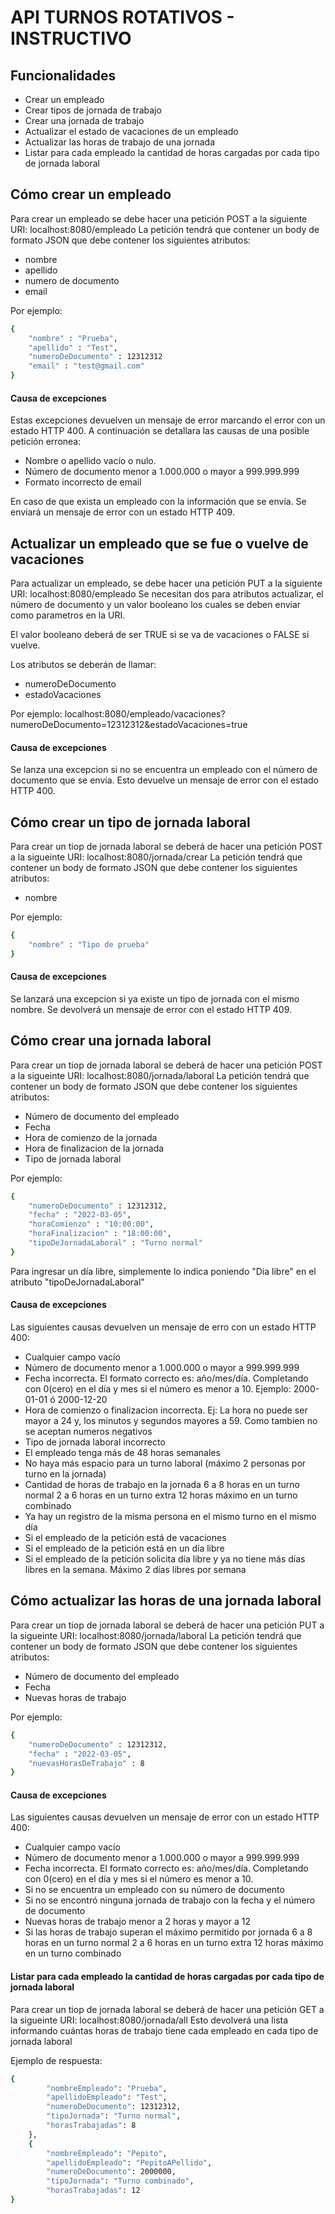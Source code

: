# API TURNOS ROTATIVOS - INSTRUCTIVO
## Funcionalidades

- Crear un empleado
- Crear tipos de jornada de trabajo
- Crear una jornada de trabajo
- Actualizar el estado de vacaciones de un empleado
- Actualizar las horas de trabajo de una jornada
- Listar para cada empleado la cantidad de horas cargadas por cada tipo de jornada laboral

## Cómo crear un empleado

Para crear un empleado se debe hacer una petición POST a la siguiente URI: localhost:8080/empleado
La petición tendrá que contener un body de formato JSON que debe contener los siguientes atributos:
- nombre
- apellido
-  numero de documento
-  email

Por ejemplo:
```sh
{
    "nombre" : "Prueba",
    "apellido" : "Test",
    "numeroDeDocumento" : 12312312
    "email" : "test@gmail.com"
}
```
#### Causa de excepciones
Estas excepciones devuelven un mensaje de error marcando el error con un estado HTTP 400.
A continuación se detallara las causas de una posible petición erronea:
- Nombre o apellido vacío o nulo.
- Número de documento menor a 1.000.000 o mayor a 999.999.999
- Formato incorrecto de email

En caso de que exista un empleado con la información que se envía. Se enviará un mensaje de error con un estado HTTP 409.

## Actualizar un empleado que se fue o vuelve de vacaciones
Para actualizar un empleado, se debe hacer una petición PUT a la siguiente URI: localhost:8080/empleado
Se necesitan dos para atributos actualizar, el número de documento y un valor booleano los cuales se deben enviar como
parametros en la URI.

El valor booleano deberá de ser TRUE si se va de vacaciones o FALSE si vuelve.

Los atributos se deberán de llamar:
- numeroDeDocumento
- estadoVacaciones

Por ejemplo: localhost:8080/empleado/vacaciones?numeroDeDocumento=12312312&estadoVacaciones=true

#### Causa de excepciones
Se lanza una excepcion si no se encuentra un empleado con el número de documento que se envía.
Esto devuelve un mensaje de error con el estado HTTP 400.

## Cómo crear un tipo de jornada laboral
Para crear un tiop de jornada laboral se deberá de hacer una petición POST a la sigueinte URI: localhost:8080/jornada/crear
La petición tendrá que contener un body de formato JSON que debe contener los siguientes atributos:
- nombre

Por ejemplo:
```sh
{
    "nombre" : "Tipo de prueba"
}
```

#### Causa de excepciones
Se lanzará una excepcion si ya existe un tipo de jornada con el mismo nombre. Se devolverá un mensaje de error con el estado HTTP 409.

## Cómo crear una jornada laboral
Para crear un tiop de jornada laboral se deberá de hacer una petición POST a la sigueinte URI: localhost:8080/jornada/laboral
La petición tendrá que contener un body de formato JSON que debe contener los siguientes atributos:
- Número de documento del empleado
- Fecha
-  Hora de comienzo de la jornada
-  Hora de finalizacion de la jornada
-  Tipo de jornada laboral

Por ejemplo:
```sh
{
    "numeroDeDocumento" : 12312312,
    "fecha" : "2022-03-05",
    "horaComienzo" : "10:00:00",
    "horaFinalizacion" : "18:00:00",
    "tipoDeJornadaLaboral" : "Turno normal"
}
```

Para ingresar un día libre, simplemente lo indica poniendo "Dia libre" en el atributo "tipoDeJornadaLaboral"

#### Causa de excepciones
Las siguientes causas devuelven un mensaje de erro con un estado HTTP 400:
- Cualquier campo vacío
- Número de documento menor a 1.000.000 o mayor a 999.999.999
- Fecha incorrecta. El formato correcto es: año/mes/día. Completando con 0(cero) en el día y mes si el número es menor a 10.
  Ejemplo: 2000-01-01 ó 2000-12-20
- Hora de comienzo o finalizacion incorrecta. Ej: La hora no puede ser mayor a 24 y, los minutos y segundos mayores a 59.
  Como tambien no se aceptan numeros negativos
- Tipo de jornada laboral incorrecto
- El empleado tenga más de 48 horas semanales
- No haya más espacio para un turno laboral (máximo 2 personas por turno en la jornada)
- Cantidad de horas de trabajo en la jornada
  6 a 8 horas en un turno normal
  2 a 6 horas en un turno extra
  12 horas máximo en un turno combinado
- Ya hay un registro de la misma persona en el mismo turno en el mismo día
- Si el empleado de la petición está de vacaciones
- Si el empleado de la petición está en un día libre
- Si el empleado de la petición solicita día libre y ya no tiene más días libres en la semana. Máximo 2 días libres por
  semana

## Cómo actualizar las horas de una jornada laboral
Para crear un tiop de jornada laboral se deberá de hacer una petición PUT a la sigueinte URI: localhost:8080/jornada/laboral
La petición tendrá que contener un body de formato JSON que debe contener los siguientes atributos:
- Número de documento del empleado
- Fecha
-  Nuevas horas de trabajo

Por ejemplo:
```sh
{
    "numeroDeDocumento" : 12312312,
    "fecha" : "2022-03-05",
    "nuevasHorasDeTrabajo" : 8
}
```
#### Causa de excepciones
Las siguientes causas devuelven un mensaje de error con un estado HTTP 400:
- Cualquier campo vacío
- Número de documento menor a 1.000.000 o mayor a 999.999.999
- Fecha incorrecta. El formato correcto es: año/mes/día. Completando con 0(cero) en el día y mes si el número es menor a 10.
- Si no se encuentra un empleado con su número de documento
- Si no se encontró ninguna jornada de trabajo con la fecha y el número de documento
- Nuevas horas de trabajo menor a 2 horas y mayor a 12
- Si las horas de trabajo superan el máximo permitido por jornada
  6 a 8 horas en un turno normal
  2 a 6 horas en un turno extra
  12 horas máximo en un turno combinado

#### Listar para cada empleado la cantidad de horas cargadas por cada tipo de jornada laboral
Para crear un tiop de jornada laboral se deberá de hacer una petición GET a la sigueinte URI: localhost:8080/jornada/all
Esto devolverá una lista informando cuántas horas de trabajo tiene cada empleado en cada tipo de jornada laboral

Ejemplo de respuesta:
```sh
{
        "nombreEmpleado": "Prueba",
        "apellidoEmpleado": "Test",
        "numeroDeDocumento": 12312312,
        "tipoJornada": "Turno normal",
        "horasTrabajadas": 8
    },
    {
        "nombreEmpleado": "Pepito",
        "apellidoEmpleado": "PepitoAPellido",
        "numeroDeDocumento": 2000000,
        "tipoJornada": "Turno combinado",
        "horasTrabajadas": 12
}
```
